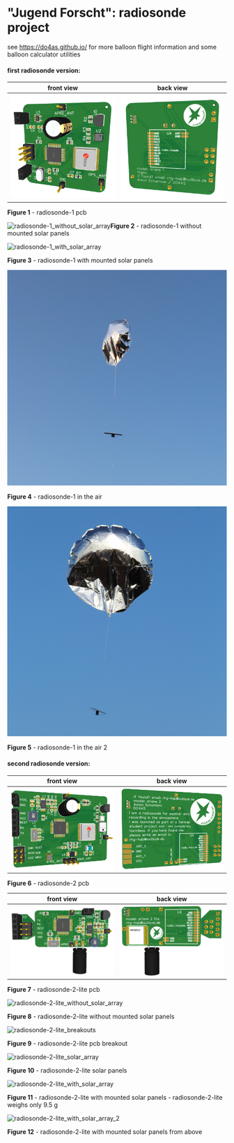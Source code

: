 # "Jugend Forscht": radiosonde project

see https://do4as.github.io/ for more balloon flight information and some balloon calculator utilities

#### first radiosonde version:

| front view                                                   | back view                                                    |
| ------------------------------------------------------------ | ------------------------------------------------------------ |
| ![radiosonde-1_front](hardware/radiosonde-1/radiosonde-1_front.png) | ![radiosonde-1_back](hardware/radiosonde-1/radiosonde-1_back.png) |

 **Figure 1** - radiosonde-1 pcb

![radiosonde-1_without_solar_array](radiosonde-1_without_solar_array.JPG)**Figure 2** - radiosonde-1 without mounted solar panels

![radiosonde-1_with_solar_array](radiosonde-1_with_solar_array.JPG)

**Figure 3** - radiosonde-1 with mounted solar panels

![radiosonde-1_in_the_air](radiosonde-1_in_the_air.jpg)

**Figure 4** - radiosonde-1 in the air

![radiosonde-1_in_the_air_2](radiosonde-1_in_the_air_2.JPG)

**Figure 5** - radiosonde-1 in the air 2

#### second  radiosonde version:

| front view                                                   | back view                                                    |
| ------------------------------------------------------------ | ------------------------------------------------------------ |
| ![radiosonde-2_front](hardware/radiosonde-2/radiosonde-2_front.png) | ![radiosonde-2_back](hardware/radiosonde-2/radiosonde-2_back.png) |

 **Figure 6** - radiosonde-2 pcb

| front view                                                   | back view                                                    |
| ------------------------------------------------------------ | ------------------------------------------------------------ |
| ![radiosonde-2-lite_front](hardware/radiosonde-2/radiosonde-2-lite_front.png) | ![radiosonde-2-lite_back](hardware/radiosonde-2/radiosonde-2-lite_back.png) |

 **Figure 7** - radiosonde-2-lite pcb

![radiosonde-2-lite_without_solar_array](radiosonde-2-lite_without_solar_array.JPG)

 **Figure 8** - radiosonde-2-lite without mounted solar panels

![radiosonde-2-lite_breakouts](radiosonde-2-lite_breakouts.JPG)

**Figure 9** - radiosonde-2-lite pcb breakout

![radiosonde-2-lite_solar_array](radiosonde-2-lite_solar_array.JPG)

**Figure 10** - radiosonde-2-lite solar panels

![radiosonde-2-lite_with_solar_array](radiosonde-2-lite_with_solar_array.JPG)

**Figure 11** - radiosonde-2-lite with mounted solar panels - radiosonde-2-lite weighs only 9.5 g

![radiosonde-2-lite_with_solar_array_2](radiosonde-2-lite_with_solar_array_2.JPG)

**Figure 12** - radiosonde-2-lite with mounted solar panels from above